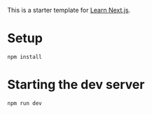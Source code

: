 This is a starter template for [Learn Next.js](https://nextjs.org/learn).

# Setup

`npm install`

# Starting the dev server

`npm run dev`

